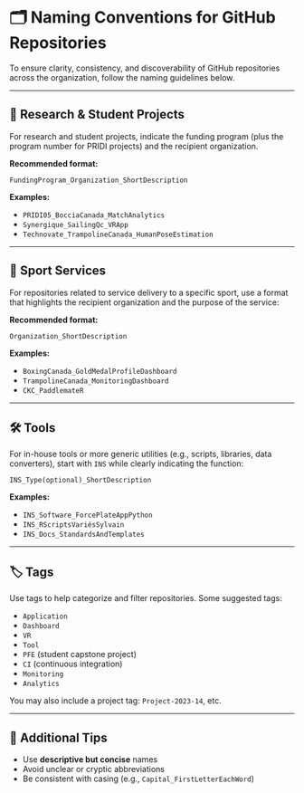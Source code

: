 # 🗂️ Naming Conventions for GitHub Repositories

To ensure clarity, consistency, and discoverability of GitHub repositories across the organization, follow the naming guidelines below.

---

## 🧪 Research & Student Projects

For research and student projects, indicate the funding program (plus the program number for PRIDI projects) and the recipient organization.

**Recommended format:**
```
FundingProgram_Organization_ShortDescription
```

**Examples:**
- `PRIDI05_BocciaCanada_MatchAnalytics`
- `Synergique_SailingQc_VRApp`
- `Technovate_TrampolineCanada_HumanPoseEstimation`

---

## 🏅 Sport Services

For repositories related to service delivery to a specific sport, use a format that highlights the recipient organization and the purpose of the service:

**Recommended format:**
```
Organization_ShortDescription
```

**Examples:**
- `BoxingCanada_GoldMedalProfileDashboard`
- `TrampolineCanada_MonitoringDashboard`
- `CKC_PaddlemateR`

---

## 🛠️ Tools

For in-house tools or more generic utilities (e.g., scripts, libraries, data converters), start with `INS` while clearly indicating the function:
```
INS_Type(optional)_ShortDescription
```

**Examples:**
- `INS_Software_ForcePlateAppPython`
- `INS_RScriptsVariésSylvain`
- `INS_Docs_StandardsAndTemplates`

---

## 🏷️ Tags

Use tags to help categorize and filter repositories. Some suggested tags:

- `Application`
- `Dashboard`
- `VR`
- `Tool`
- `PFE` (student capstone project)
- `CI` (continuous integration)
- `Monitoring`
- `Analytics`

You may also include a project tag: `Project-2023-14`, etc.

---

## 📌 Additional Tips

- Use **descriptive but concise** names
- Avoid unclear or cryptic abbreviations
- Be consistent with casing (e.g., `Capital_FirstLetterEachWord`)
